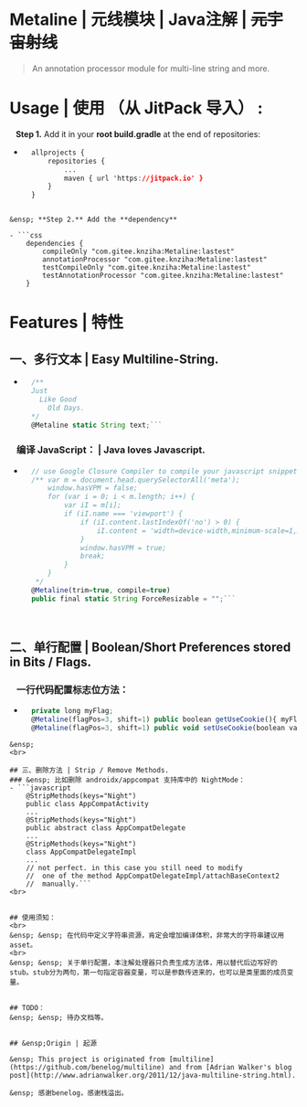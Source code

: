 Metaline | 元线模块 | Java注解 | ~~元宇宙射线~~
=========

> An annotation processor module for multi-line string and more.

# Usage | 使用 （从 JitPack 导入） : 

&ensp;
**Step 1.**  Add it in your **root build.gradle** at the end of repositories:

- ```css
	allprojects {
		repositories {
			...
			maven { url 'https://jitpack.io' }
		}
	}
```

&ensp; **Step 2.** Add the **dependency**

- ```css
	dependencies {
		compileOnly "com.gitee.knziha:Metaline:lastest"
		annotationProcessor "com.gitee.knziha:Metaline:lastest"
		testCompileOnly "com.gitee.knziha:Metaline:lastest"
		testAnnotationProcessor "com.gitee.knziha:Metaline:lastest"
	}
```

# Features | 特性

## 一、多行文本 | Easy Multiline-String.

- ```js
	/**
	Just
	  Like Good 
		Old Days.
 	*/
	@Metaline static String text;```
### &ensp; 编译 JavaScript： | Java loves Javascript.
- ```js
	// use Google Closure Compiler to compile your javascript snippets
	/** var m = document.head.querySelectorAll('meta');
		window.hasVPM = false;
		for (var i = 0; i < m.length; i++) {
			var iI = m[i];
			if (iI.name === 'viewport') {
				if (iI.content.lastIndexOf('no') > 0) {
					iI.content = 'width=device-width,minimum-scale=1,maximum-scale=5.0,user-scalable=yes';
				}
				window.hasVPM = true;
				break;
			}
		}
	 */
	@Metaline(trim=true, compile=true)
	public final static String ForceResizable = "";```
&ensp;
<br>

## 二、单行配置 | Boolean/Short Preferences stored in Bits / Flags.
### &ensp; 一行代码配置标志位方法：
- ```js
	private long myFlag;
	@Metaline(flagPos=3, shift=1) public boolean getUseCookie(){ myFlag=myFlag; throw new RuntimeException(); } 
	@Metaline(flagPos=3, shift=1) public void setUseCookie(boolean value){ myFlag=myFlag; throw new RuntimeException(); } 
```
&ensp;
<br>

## 三、删除方法 | Strip / Remove Methods.
### &ensp; 比如删除 androidx/appcompat 支持库中的 NightMode：
- ```javascript
	@StripMethods(keys="Night")
	public class AppCompatActivity
	...
	@StripMethods(keys="Night")
	public abstract class AppCompatDelegate
	...
	@StripMethods(keys="Night")
	class AppCompatDelegateImpl 
	...
	// not perfect. in this case you still need to modify 
	//  one of the method AppCompatDelegateImpl/attachBaseContext2
	//  manually.```
<br>


## 使用须知：  
<br>
&ensp; &ensp; 在代码中定义字符串资源，肯定会增加编译体积，非常大的字符串建议用asset。  
<br>
&ensp; &ensp; 关于单行配置，本注解处理器只负责生成方法体，用以替代后边写好的 stub。stub分为两句，第一句指定容器变量，可以是参数传进来的，也可以是类里面的成员变量。


## TODO： 
&ensp; &ensp; 待办文档等。
 

## &ensp;Origin | 起源

&ensp; This project is originated from [multiline](https://github.com/benelog/multiline) and from [Adrian Walker's blog post](http://www.adrianwalker.org/2011/12/java-multiline-string.html).

&ensp; 感谢benelog，感谢栈溢出。

